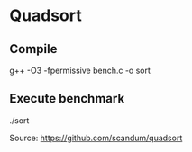 # Quadsort

## Compile

g++ -O3 -fpermissive bench.c -o sort

## Execute benchmark

./sort


Source: https://github.com/scandum/quadsort
